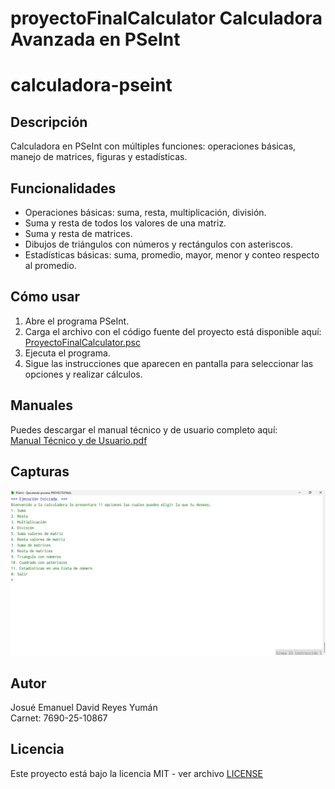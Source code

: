 # proyectoFinalCalculator Calculadora Avanzada en PSeInt
# calculadora-pseint

## Descripción

Calculadora en PSeInt con múltiples funciones: operaciones básicas, manejo de matrices, figuras y estadísticas.

## Funcionalidades

- Operaciones básicas: suma, resta, multiplicación, división.
- Suma y resta de todos los valores de una matriz.
- Suma y resta de matrices.
- Dibujos de triángulos con números y rectángulos con asteriscos.
- Estadísticas básicas: suma, promedio, mayor, menor y conteo respecto al promedio.

## Cómo usar

1. Abre el programa PSeInt.
2. Carga el archivo con el código fuente del proyecto está disponible aquí: [ProyectoFinalCalculator.psc](./ProyectoFinalCalculator.psc)
3. Ejecuta el programa.
4. Sigue las instrucciones que aparecen en pantalla para seleccionar las opciones y realizar cálculos.

## Manuales

Puedes descargar el manual técnico y de usuario completo aquí:  
[Manual Técnico y de Usuario.pdf](./Manual%20Técnico%20y%20de%20Usuario.pdf)

## Capturas

![Menú principal de la calculadora](./MENU.PNG)

## Autor

Josué Emanuel David Reyes Yumán  
Carnet: 7690-25-10867

## Licencia

Este proyecto está bajo la licencia MIT - ver archivo [LICENSE](LICENSE)
